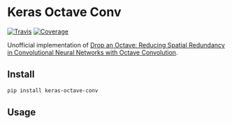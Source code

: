 # Keras Octave Conv

[![Travis](https://travis-ci.org/CyberZHG/keras-octave-conv.svg)](https://travis-ci.org/CyberZHG/keras-octave-conv)
[![Coverage](https://coveralls.io/repos/github/CyberZHG/keras-octave-conv/badge.svg?branch=master)](https://coveralls.io/github/CyberZHG/keras-octave-conv)

Unofficial implementation of [Drop an Octave: Reducing Spatial Redundancy in
Convolutional Neural Networks with Octave Convolution](https://arxiv.org/pdf/1904.05049.pdf).

## Install

```bash
pip install keras-octave-conv
```

## Usage


